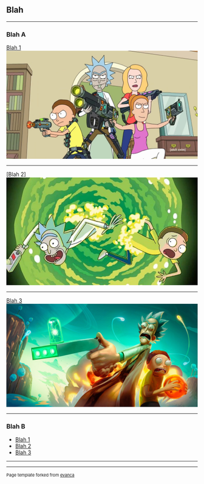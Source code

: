 ## Blah

---

### Blah A 

[Blah 1](/sample_page)
<img src="images/rick_and_morty_s02_still.jpg?raw=true"/>

---
[Blah 2]
<img src="images/rick-morty-channel-4.jpg?raw=true"/>

---
[Blah 3](http://example.com/)
<img src="images/Rick&Morty.jpg?raw=true"/>

---

### Blah B

- [Blah 1](http://example.com/)
- [Blah 2](http://example.com/)
- [Blah 3](http://example.com/)

---




---
<p style="font-size:11px">Page template forked from <a href="https://github.com/evanca/quick-portfolio">evanca</a></p>
<!-- Remove above link if you don't want to attibute -->
